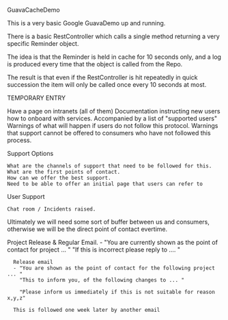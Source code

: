 GuavaCacheDemo

This is a very basic Google GuavaDemo up and running. 

There is a basic RestController which calls a single method returning a very specific 
Reminder object. 

The idea is that the Reminder is held in cache for 10 seconds only, and a log is 
produced every time that the object is called from the Repo.

The result is that even if the RestController is hit repeatedly in quick succession
the item will only be called once every 10 seconds at most.




TEMPORARY ENTRY

Have a page on intranets (all of them)
Documentation instructing new users how to onboard with services.
Accompanied by a list of "supported users"
Warnings of what will happen if users do not follow this protocol. 
Warnings that support cannot be offered to consumers who have not followed this process.


Support Options

	What are the channels of support that need to be followed for this. 
	What are the first points of contact. 
	How can we offer the best support. 
	Need to be able to offer an initial page that users can refer to

User Support

	Chat room / Incidents raised. 

Ultimately we will need some sort of buffer between us and consumers, otherwise we will be the 
direct point of contact evertime. 

Project Release & Regular Email. 
	- "You are currently shown as the point of contact for project ... "
	  "If this is incorrect please reply to .... "

	  Release email
	  - "You are shown as the point of contact for the following project ... "
	  	"This to inform you, of the following changes to ... "

	  	"Please inform us immediately if this is not suitable for reason x,y,z"

	  This is followed one week later by another email
